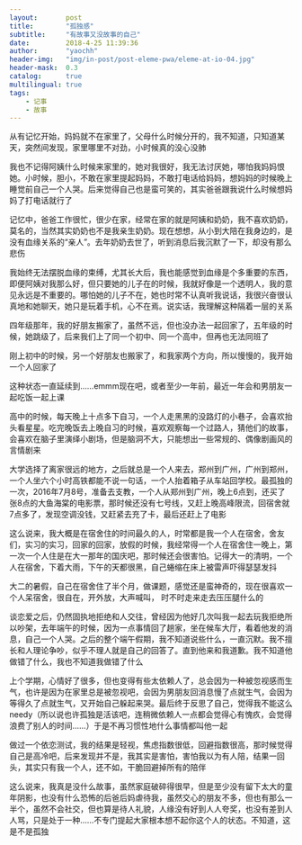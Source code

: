 ```yaml
---
layout:       post
title:        "孤独感"
subtitle:     "有故事又没故事的自己"
date:         2018-4-25 11:39:36
author:       "yaochh"
header-img:   "img/in-post/post-eleme-pwa/eleme-at-io-04.jpg"
header-mask:  0.3
catalog:      true
multilingual: true
tags:
    - 记事
    - 故事
---
```


从有记忆开始，妈妈就不在家里了，父母什么时候分开的，我不知道，只知道某天，突然间发现，家里哪里不对劲，小时候真的没心没肺

我也不记得阿姨什么时候来家里的，她对我很好，我无法讨厌她，哪怕我妈妈恨她。小时候，胆小，不敢在家里提起妈妈，不敢打电话给妈妈，想妈妈的时候晚上睡觉前自己一个人哭。后来觉得自己也是蛮可笑的，其实爸爸跟我说什么时候想妈妈了打电话就行了

记忆中，爸爸工作很忙，很少在家，经常在家的就是阿姨和奶奶，我不喜欢奶奶，莫名的，当然其实奶奶也不是我亲生奶奶。现在想想，从小到大陪在我身边的，是没有血缘关系的“亲人”。去年奶奶去世了，听到消息后我沉默了一下，却没有那么悲伤

我始终无法摆脱血缘的束缚，尤其长大后，我也能感觉到血缘是个多重要的东西，即便阿姨对我那么好，但只要她的儿子在的时候，我就好像是一个透明人，我的意见永远是不重要的。哪怕她的儿子不在，她也时常不认真听我说话，我很兴奋很认真地和她聊天，她只是玩着手机，心不在焉。说实话，我理解这种隔着一层的关系

四年级那年，我的好朋友搬家了，虽然不远，但也没办法一起回家了，五年级的时候，她跳级了，后来我们上了同一个初中、同一个高中，但再也无法同班了

刚上初中的时候，另一个好朋友也搬家了，和我家两个方向，所以慢慢的，我开始一个人回家了

这种状态一直延续到……emmm现在吧，或者至少一年前，最近一年会和男朋友一起吃饭一起上课

高中的时候，每天晚上十点多下自习，一个人走黑黑的没路灯的小巷子，会喜欢抬头看星星。吃完晚饭去上晚自习的时候，喜欢观察每一个过路人，猜他们的故事，会喜欢在脑子里演绎小剧场，但是脑洞不大，只能想出一些常规的、偶像剧画风的言情剧来

大学选择了离家很远的地方，之后就总是一个人来去，郑州到广州，广州到郑州，一个人坐六个小时高铁都能不说一句话，一个人抬着箱子从车站回学校。最孤独的一次，2016年7月8号，准备去支教，一个人从郑州到广州，晚上6点到，还买了张8点的大鱼海棠的电影票，那时候还没有七号线，又赶上晚高峰限流，回宿舍就7点多了，发现空调没钱，又赶紧去充了卡，最后还赶上了电影

这么说来，我大概是在宿舍住的时间最久的人，时常都是我一个人在宿舍，舍友们，实习的实习，回家的回家，放假的时候，我经常得一个人在宿舍住一晚上，第一次一个人住是在大一那年的国庆吧，那时候还会很害怕。记得大一的清明，一个人在宿舍，下着大雨，下午的天都很黑，自己蜷缩在床上被雷声吓得瑟瑟发抖

大二的暑假，自己在宿舍住了半个月，做课题，感觉还是蛮神奇的，现在很喜欢一个人呆宿舍，很自在，开外放，大声喊叫， 时不时走来走去压压腿什么的

谈恋爱之后，仍然固执地拒绝和人交往，曾经因为他好几次叫我一起去玩我拒绝所以吵架，去年端午的时候，因为一点事情回了趟家，坐在候车大厅，看着他发的消息，自己一个人哭。之后的整个端午假期，我不知道说些什么，一直沉默。我不擅长和人理论争吵，似乎不理人就是自己的回答了。直到他来和我道歉。我不知道他做错了什么，我也不知道我做错了什么

上个学期，心情好了很多，但也变得有些太依赖人了，总会因为一种被忽视感而生气，也许是因为在家里总是被忽视吧，会因为男朋友回消息慢了点就生气，会因为等得久了点就生气，又开始自己躲起来哭。最后终于反思了自己，觉得我不能这么needy（所以说也许孤独是活该吧，连稍微依赖人一点都会觉得心有愧疚，会觉得浪费了别人的时间……）于是不再习惯性地什么事情都叫他一起

做过一个依恋测试，我的结果是轻视，焦虑指数很低，回避指数很高，那时候觉得自己是高冷吧，后来发现并不是，我其实是害怕，害怕我以为有人陪，结果一回头，其实只有我一个人，还不如，干脆回避掉所有的陪伴


这么说来，我真是没什么故事，虽然家庭破碎得很早，但是至少没有留下太大的童年阴影，也没有什么恐怖的后爸后妈虐待我，虽然交心的朋友不多，但也有那么一半个，虽然不会社交，但也算是待人礼貌，人缘没有好到人人夸奖，也没有差到人人骂，只是处于一种……不专门提起大家根本想不起你这个人的状态。不知道，这是不是孤独

